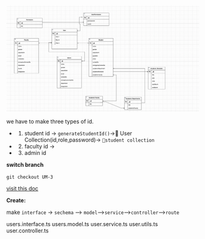 
![My Image](plan.png)

we have to make three types of id.

- 1. student id -> `generateStudentId()`->📀 User Collection(id,role,password)-> `🔋student collection`
- 2. faculty id ->
- 3. admin id


**switch branch**



`git checkout UM-3`



[visit this doc](https://mongoosejs.com/docs/typescript.html)

**Create:**

make `interface` -> `sechema` --> `model`-->`service`-->`controller`-->`route`

  users.interface.ts
  users.model.ts
  user.service.ts
  user.utils.ts
  user.controller.ts





